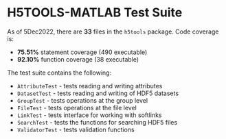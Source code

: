 # H5TOOLS-MATLAB Test Suite

As of 5Dec2022, there are **33** files in the ```h5tools``` package. Code coverage is:
- **75.51%** statement coverage (490 executable)
- **92.10%** function coverage (38 executable)

The test suite contains the following:
- ```AttributeTest``` - tests reading and writing attributes
- ```DatasetTest``` - tests reading and writing of HDF5 datasets
- ```GroupTest``` - tests operations at the group level
- ```FileTest``` - tests operations at the file level
- ```LinkTest``` - tests interface for working with softlinks
- ```SearchTest``` - tests the functions for searching HDF5 files
- ```ValidatorTest``` - tests validation functions